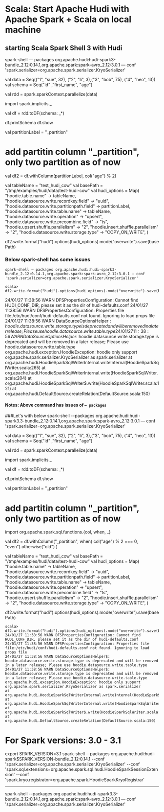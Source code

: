 # Scala: Start Apache Hudi with Apache Spark + Scala on local machine

## starting Scala Spark Shell 3 with Hudi
spark-shell — packages org.apache.hudi:hudi-spark3-bundle_2.12:0.14.1,org.apache.spark:spark-avro_2.12:3.0.1 — conf 'spark.serializer=org.apache.spark.serializer.KryoSerializer'

val data = Seq(("1", "sue", 32), ("2", "li", 3),("3", "bob", 75), ("4", "heo", 13))
val schema = Seq("id" ,"first_name", "age")

val rdd = spark.sparkContext.parallelize(data)

import spark.implicits._

val df = rdd.toDF(schema: _*)

df.printSchema
df.show

val partitionLabel = "_partition"
# add partitin column "_partition", only two partition as of now
val df2 = df.withColumn(partitionLabel, col("age") % 2)

val tableName = "test_hudi_cow"
val basePath = "/tmp/examples/hudi/data/test-hudi-cow"
val hudi_options = Map(
  "hoodie.table.name" -> tableName,
  "hoodie.datasource.write.recordkey.field" -> "uuid",
  "hoodie.datasource.write.partitionpath.field" -> partitionLabel,
  "hoodie.datasource.write.table.name" -> tableName,
  "hoodie.datasource.write.operation" -> "upsert",
  "hoodie.datasource.write.precombine.field" -> "ts",
  "hoodie.upsert.shuffle.parallelism" -> "2",
  "hoodie.insert.shuffle.parallelism" -> "2",
  "hoodie.datasource.write.storage.type" -> "COPY_ON_WRITE",
)

df2.write.format("hudi").options(hudi_options).mode("overwrite").save(basePath)

### Below spark-shell has some issues
    spark-shell — packages org.apache.hudi:hudi-spark3-bundle_2.12:0.14.1,org.apache.spark:spark-avro_2.12:3.0.1 — conf 'spark.serializer=org.apache.spark.serializer.KryoSerializer'

    scala> df2.write.format("hudi").options(hudi_options).mode("overwrite").save(basePath)
24/01/27 11:38:56 WARN DFSPropertiesConfiguration: Cannot find HUDI_CONF_DIR, please set it as the dir of hudi-defaults.conf
24/01/27 11:38:56 WARN DFSPropertiesConfiguration: Properties file file:/etc/hudi/conf/hudi-defaults.conf not found. Ignoring to load props file
24/01/27 11:38:56 WARN DataSourceOptionsHelper$: hoodie.datasource.write.storage.type is deprecated and will be removed in a later release; Please use hoodie.datasource.write.table.type
24/01/27 11:38:56 WARN DataSourceOptionsHelper$: hoodie.datasource.write.storage.type is deprecated and will be removed in a later release; Please use hoodie.datasource.write.table.type
org.apache.hudi.exception.HoodieException: hoodie only support org.apache.spark.serializer.KryoSerializer as spark.serializer
at org.apache.hudi.HoodieSparkSqlWriterInternal.writeInternal(HoodieSparkSqlWriter.scala:265)
at org.apache.hudi.HoodieSparkSqlWriterInternal.write(HoodieSparkSqlWriter.scala:204)
at org.apache.hudi.HoodieSparkSqlWriter$.write(HoodieSparkSqlWriter.scala:121)
at org.apache.hudi.DefaultSource.createRelation(DefaultSource.scala:150)
#### Notes: Above command has issues of `— packages`

###Let's with below
spark-shell --packages org.apache.hudi:hudi-spark3.3-bundle_2.12:0.14.1,org.apache.spark:spark-avro_2.12:3.0.1 — conf 'spark.serializer=org.apache.spark.serializer.KryoSerializer'


val data = Seq(("1", "sue", 32), ("2", "li", 3),("3", "bob", 75), ("4", "heo", 13))
val schema = Seq("id" ,"first_name", "age")

val rdd = spark.sparkContext.parallelize(data)

import spark.implicits._

val df = rdd.toDF(schema: _*)

df.printSchema
df.show


val partitionLabel = "_partition"
# add partitin column "_partition", only two partition as of now

import org.apache.spark.sql.functions.{col, when, _}

val df2 = df.withColumn("_partition", when( col("age") % 2 === 0, "even").otherwise("old") )

val tableName = "test_hudi_cow"
val basePath = "/tmp/examples/hudi/data/test-hudi-cow"
val hudi_options = Map(
"hoodie.table.name" -> tableName,
"hoodie.datasource.write.recordkey.field" -> "uuid",
"hoodie.datasource.write.partitionpath.field" -> partitionLabel,
"hoodie.datasource.write.table.name" -> tableName,
"hoodie.datasource.write.operation" -> "upsert",
"hoodie.datasource.write.precombine.field" -> "ts",
"hoodie.upsert.shuffle.parallelism" -> "2",
"hoodie.insert.shuffle.parallelism" -> "2",
"hoodie.datasource.write.storage.type" -> "COPY_ON_WRITE",
)

df2.write.format("hudi").options(hudi_options).mode("overwrite").save(basePath)

    scala> df2.write.format("hudi").options(hudi_options).mode("overwrite").save(basePath)
    24/01/27 11:38:56 WARN DFSPropertiesConfiguration: Cannot find HUDI_CONF_DIR, please set it as the dir of hudi-defaults.conf
    24/01/27 11:38:56 WARN DFSPropertiesConfiguration: Properties file file:/etc/hudi/conf/hudi-defaults.conf not found. Ignoring to load props file
    24/01/27 11:38:56 WARN DataSourceOptionsHelper$: hoodie.datasource.write.storage.type is deprecated and will be removed in a later release; Please use hoodie.datasource.write.table.type
    24/01/27 11:38:56 WARN DataSourceOptionsHelper$: hoodie.datasource.write.storage.type is deprecated and will be removed in a later release; Please use hoodie.datasource.write.table.type
    org.apache.hudi.exception.HoodieException: hoodie only support org.apache.spark.serializer.KryoSerializer as spark.serializer
    at org.apache.hudi.HoodieSparkSqlWriterInternal.writeInternal(HoodieSparkSqlWriter.scala:265)
    at org.apache.hudi.HoodieSparkSqlWriterInternal.write(HoodieSparkSqlWriter.scala:204)
    at org.apache.hudi.HoodieSparkSqlWriter$.write(HoodieSparkSqlWriter.scala:121)
    at org.apache.hudi.DefaultSource.createRelation(DefaultSource.scala:150)


# For Spark versions: 3.0 - 3.1
export SPARK_VERSION=3.1
spark-shell --packages org.apache.hudi:hudi-spark$SPARK_VERSION-bundle_2.12:0.14.1 --conf 'spark.serializer=org.apache.spark.serializer.KryoSerializer' --conf 'spark.sql.extensions=org.apache.spark.sql.hudi.HoodieSparkSessionExtension' --conf 'spark.kryo.registrator=org.apache.spark.HoodieSparkKryoRegistrar'

-----

spark-shell --packages org.apache.hudi:hudi-spark3.3-bundle_2.12:0.14.1,org.apache.spark:spark-avro_2.12:3.0.1 — conf 'spark.serializer=org.apache.spark.serializer.KryoSerializer'

